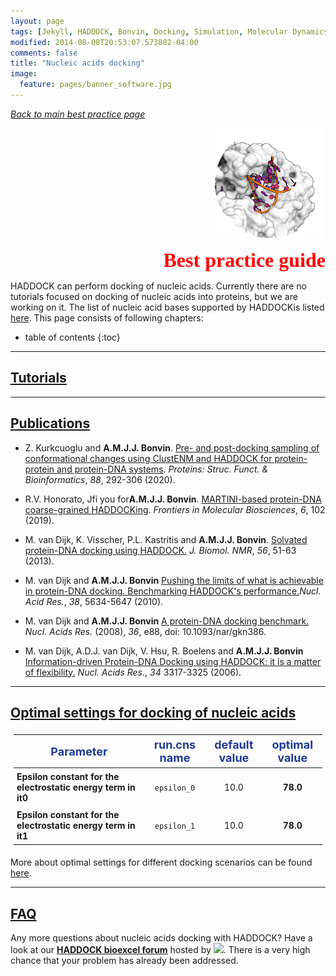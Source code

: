 ```yaml
---
layout: page
tags: [Jekyll, HADDOCK, Bonvin, Docking, Simulation, Molecular Dynamics, Structural Biology, Computational Biology, Modelling, Protein Structure]
modified: 2014-08-08T20:53:07.573882-04:00
comments: false
title: "Nucleic acids docking" 
image:
  feature: pages/banner_software.jpg
---
```

[_Back to main best practice page_](/software/bpg)
<p align="right">
  <img src="/software/bpg/bound_dna.png" />
</p>

<p style='text-align: right; font-family: "PT Sans"; font-weight: 600;'> <font  size="6" color="RED" >Best practice guide</font></p>


HADDOCK can perform docking of nucleic acids. Currently there are no tutorials focused on docking of nucleic acids into proteins, but we are working on it. The list of nucleic acid bases supported by HADDOCKis listed [here](https://wenmr.science.uu.nl/haddock2.4/library). This page consists of following chapters:
 

* table of contents
{:toc}

<HR>

## [Tutorials](/education/)



<HR>

## [Publications](/publications/)

* Z. Kurkcuoglu and **A.M.J.J. Bonvin**. [Pre- and post-docking sampling of conformational changes using ClustENM and HADDOCK for protein-protein and protein-DNA systems](https://doi.org/10.1002/prot.25802). _Proteins: Struc. Funct. &amp; Bioinformatics_, *88*, 292-306 (2020).

* R.V. Honorato, Jfi you for**A.M.J.J. Bonvin**. [MARTINI-based protein-DNA coarse-grained HADDOCKing](https://doi.org/10.3389/fmolb.2019.00102). _Frontiers in Molecular Biosciences_, *6*, 102 (2019).  

* M. van Dijk, K. Visscher, P.L. Kastritis and **A.M.J.J. Bonvin**.
[Solvated protein-DNA docking using HADDOCK.](https://doi.org/doi:10.1007/s10858-013-9734-x)
_J. Biomol. NMR_, *56*, 51-63 (2013).


* M. van Dijk and **A.M.J.J. Bonvin**
[Pushing the limits of what is achievable in protein-DNA docking. Benchmarking HADDOCK's performance.](https://doi.org/doi:10.1093/nar/gkq222)_Nucl. Acid Res._, *38*, 5634-5647 (2010).

* M. van Dijk and **A.M.J.J. Bonvin**
[A protein-DNA docking benchmark.](https://doi.org/doi:10.1093/nar/gkn386)
_Nucl. Acids Res._ (2008), *36*, e88, doi: 10.1093/nar/gkn386.

* M. van Dijk, A.D.J. van Dijk, V. Hsu, R. Boelens and **A.M.J.J. Bonvin**
[Information-driven Protein-DNA Docking using HADDOCK: it is a matter of flexibility.](https://doi.org/doi:10.1093/nar/gkl412)
_Nucl. Acids Res._, *34* 3317-3325 (2006).

<HR>

## [Optimal settings for docking of nucleic acids](https://wenmr.science.uu.nl/haddock2.4/settings#nucleotides)

<style>
table, th, td {
    padding: 5px;
}
</style>


|<font size="4" color="#203A98">Parameter</font>|<font size="4" color="#203A98">run.cns name</font>| <font size="4" color="#203A98" >default value</font>|<font size="4" color="#203A98">optimal value</font> |
|-|:-:|:-:|:-:| 
|**Epsilon constant for the electrostatic energy term in it0** | <code>epsilon_0</code>|  10.0 | **78.0** |   
|**Epsilon constant for the electrostatic energy term in it1** | <code>epsilon_1</code>| 10.0| **78.0** |  


More about optimal settings for different docking scenarios can be found [here](https://wenmr.science.uu.nl/haddock2.4/settings#optimal).

<HR>

## [FAQ](/software/haddock2.4/faq/)

Any more questions about nucleic acids docking with HADDOCK? Have a look at our **[HADDOCK bioexcel forum](https://ask.bioexcel.eu/search?q=dna%20%23haddock)**  hosted by [<img width="70" src="/images/Bioexcel_logo.png">](https://bioexcel.eu). There is a very high chance that your problem has already been addressed. 
